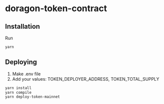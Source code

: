 # doragon-token-contract

## Installation

Run
```bash
yarn
```

## Deploying
1. Make .env file
2. Add your values: TOKEN_DEPLOYER_ADDRESS, TOKEN_TOTAL_SUPPLY

```bash
yarn install
yarn compile
yarn deploy-token-mainnet
```